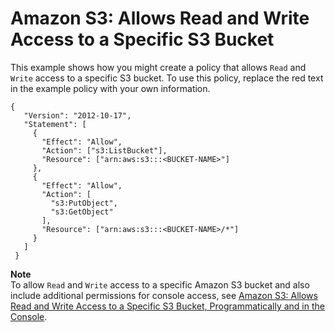 # Amazon S3: Allows Read and Write Access to a Specific S3 Bucket<a name="reference_policies_examples_s3_rw-bucket"></a>

This example shows how you might create a policy that allows `Read` and `Write` access to a specific S3 bucket\. To use this policy, replace the red text in the example policy with your own information\.

```
{
   "Version": "2012-10-17",
   "Statement": [
     {
       "Effect": "Allow",
       "Action": ["s3:ListBucket"],
       "Resource": ["arn:aws:s3:::<BUCKET-NAME>"]
     },
     {
       "Effect": "Allow",
       "Action": [
         "s3:PutObject",
         "s3:GetObject"
       ],
       "Resource": ["arn:aws:s3:::<BUCKET-NAME>/*"]
     }
   ]
 }
```

**Note**  
To allow `Read` and `Write` access to a specific Amazon S3 bucket and also include additional permissions for console access, see [Amazon S3: Allows Read and Write Access to a Specific S3 Bucket, Programmatically and in the Console](reference_policies_examples_s3_rw-bucket-console.md)\.